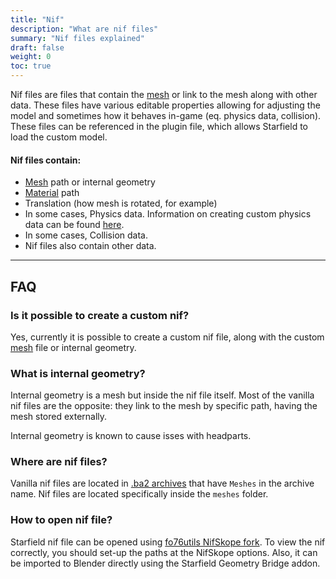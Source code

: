 ```yaml
---
title: "Nif"
description: "What are nif files"
summary: "Nif files explained"
draft: false
weight: 0
toc: true
---
```


Nif files are files that contain the [mesh](/docs/tips/mesh/) or link to the mesh along with other data. These files have various editable properties allowing for adjusting the model and sometimes how it behaves in-game (eq. physics data, collision). These files can be referenced in the plugin file, which allows Starfield to load the custom model.

#### Nif files contain:
- [Mesh](/docs/tips/mesh/) path or internal geometry
- [Material](/docs/tips/material/) path
- Translation (how mesh is rotated, for example)
- In some cases, Physics data. Information on creating custom physics data can be found [here](/docs).
- In some cases, Collision data.
- Nif files also contain other data.

___

## FAQ

### Is it possible to create a custom nif?
Yes, currently it is possible to create a custom nif file, along with the custom [mesh](/docs/tips/mesh/) file or internal geometry.

### What is internal geometry?
Internal geometry is a mesh but inside the nif file itself. Most of the vanilla nif files are the opposite: they link to the mesh by specific path, having the mesh stored externally.

Internal geometry is known to cause isses with headparts.

### Where are nif files?
Vanilla nif files are located in [.ba2 archives](/docs/tips/archives/) that have `Meshes` in the archive name. Nif files are located specifically inside the `meshes` folder.

### How to open nif file?
Starfield nif file can be opened using [fo76utils NifSkope fork](https://github.com/fo76utils/nifskope/releases/latest). To view the nif correctly, you should set-up the paths at the NifSkope options. Also, it can be imported to Blender directly using the Starfield Geometry Bridge addon.
